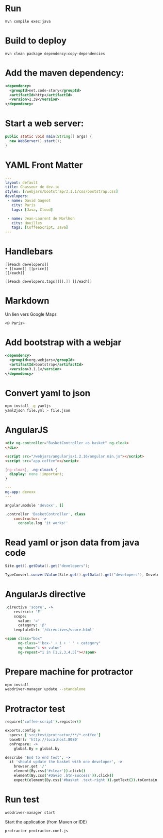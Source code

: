 # Run

```
mvn compile exec:java
```

# Build to deploy

```
mvn clean package dependency:copy-dependencies
```

# Add the maven dependency:

```xml
<dependency>
  <groupId>net.code-story</groupId>
  <artifactId>http</artifactId>
  <version>1.39</version>
</dependency>
```

# Start a web server:

```java
public static void main(String[] args) {
  new WebServer().start();
}
```

# YAML Front Matter

```yaml
---
layout: default
title: Chasseur de dev.io
styles: [/webjars/bootstrap/3.1.1/css/bootstrap.css]
developers:
 - name: David Gageot
   city: Paris
   tags: [Java, Cloud]

 - name: Jean-Laurent de Morlhon
   city: Houilles
   tags: [CoffeeScript, Java]
---
```

# Handlebars

```
[[#each developers]]
+ [[name]] [[price]]
[[/each]]

```

```
[[#each developers.tags]][[.]] [[/each]]

```

# Markdown

Un lien vers Google Maps

```
<@ Paris>
```

# Add bootstrap with a webjar

```xml
<dependency>
  <groupId>org.webjars</groupId>
  <artifactId>bootstrap</artifactId>
  <version>3.1.1</version>
</dependency>
```

# Convert yaml to json

```bash
npm install -g yamljs
yaml2json file.yml > file.json
```

# AngularJS

```html
<div ng-controller="BasketController as basket" ng-cloak>
</div>

<script src="/webjars/angularjs/1.2.16/angular.min.js"></script>
<script src="app.coffee"></script>
```

```css
[ng-cloak], .ng-cloack {
  display: none !important;
}
```

```yaml
---
ng-app: devoxx
---
```

```coffee
angular.module 'devoxx', []

.controller 'BasketController', class
    constructor: ->
      console.log 'it works!'
```

# Read yaml or json data from java code

```java
Site.get().getData().get("developers");

TypeConvert.convertValue(Site.get().getData().get("developers"), Developer[].class);
```

# AngularJs directive

```coffee
.directive 'score', ->
    restrict: 'E'
    scope:
      value: '='
      category: '@'
    templateUrl: '/directives/score.html'
```

```html
<span class="box"
      ng-class="'box-' + i + ' ' + category"
      ng-show="i <= value"
      ng-repeat="i in [1,2,3,4,5]"></span>
```

# Prepare machine for protractor

```bash
npm install
webdriver-manager update --standalone

```

# Protractor test

```coffee
require('coffee-script').register()

exports.config =
  specs: ['src/test/protractor/**/*.coffee']
  baseUrl: 'http://localhost:8080'
  onPrepare: ->
    global.By = global.by
```

```coffee
describe 'End to end test', ->
  it 'should update the basket with one developer', ->
    browser.get '/'
    element(By.css('#clear')).click()
    element(By.css('#David .btn-success')).click()
    expect(element(By.css('#basket .text-right')).getText()).toContain '1000'
```

# Run test

```bash
webdriver-manager start
```

Start the application (from Maven or IDE)

```bash
protractor protractor.conf.js
```